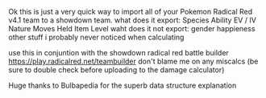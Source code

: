 Ok
this is just a very quick way to import all of your Pokemon Radical Red v4.1 team to a showdown team.
what does it export:
   Species
   Ability
   EV / IV
   Nature
   Moves
   Held Item
   Level
waht does it not export:
   gender
   happieness
   other stuff i probably never noticed when calculating

use this in conjuntion with the showdown radical red battle builder
https://play.radicalred.net/teambuilder
don't blame me on any miscalcs (be sure to double check before uploading to the damage calculator)

Huge thanks to Bulbapedia for the superb data structure explanation
